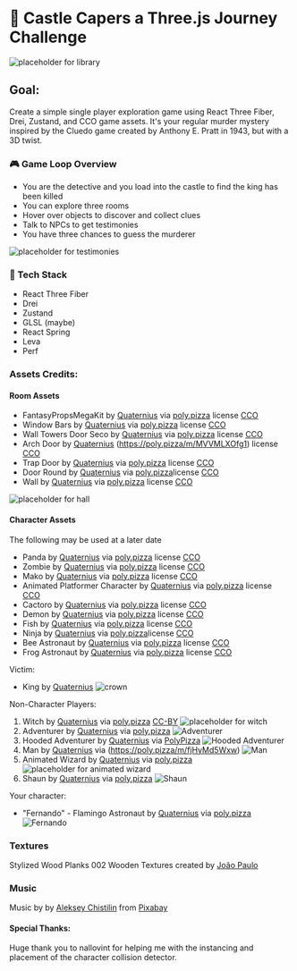 # 🏰 Castle Capers a Three.js Journey Challenge

![placeholder for library](https://github.com/TokiLoshi/castle-capers/blob/main/public/library.png)

## Goal:

Create a simple single player exploration game using React Three Fiber, Drei, Zustand, and CCO game assets. It's your regular murder mystery inspired by the Cluedo game created by Anthony E. Pratt in 1943, but with a 3D twist.

### 🎮 Game Loop Overview

- You are the detective and you load into the castle to find the king has been killed
- You can explore three rooms
- Hover over objects to discover and collect clues
- Talk to NPCs to get testimonies
- You have three chances to guess the murderer

![placeholder for testimonies](https://github.com/TokiLoshi/castle-capers/blob/main/public/testimonials.png)

### 🔧 Tech Stack

- React Three Fiber
- Drei
- Zustand
- GLSL (maybe)
- React Spring
- Leva
- Perf

### Assets Credits:

#### Room Assets

- FantasyPropsMegaKit by [Quaternius](https://poly.pizza/u/Quaternius) via [poly.pizza](https://quaternius.com/packs/fantasypropsmegakit.html) license [CCO](https://creativecommons.org/publicdomain/zero/1.0/)
- Window Bars by [Quaternius](https://poly.pizza/u/Quaternius) via [poly.pizza](https://poly.pizza/m/mvTeQA5aBn) license [CCO](https://creativecommons.org/publicdomain/zero/1.0/)
- Wall Towers Door Seco by [Quaternius](https://poly.pizza/u/Quaternius) via [poly.pizza](https://poly.pizza/u/Quaternius) license [CCO](https://creativecommons.org/publicdomain/zero/1.0/)
- Arch Door by [Quaternius](https://poly.pizza/u/Quaternius) (https://poly.pizza/m/MVVMLXOfg1) license [CCO](https://creativecommons.org/publicdomain/zero/1.0/)
- Trap Door by [Quaternius](https://poly.pizza/u/Quaternius) via [poly.pizza](https://poly.pizza/m/PALqVBff9b) license [CCO](https://creativecommons.org/publicdomain/zero/1.0/)
- Door Round by [Quaternius](https://poly.pizza/u/Quaternius) via [poly.pizza](https://poly.pizza/m/4lNptAwxpV)license [CCO](https://creativecommons.org/publicdomain/zero/1.0/)
- Wall by [Quaternius](https://poly.pizza/u/Quaternius) via [poly.pizza](https://poly.pizza/m/CkF171SeTV) license [CCO](https://creativecommons.org/publicdomain/zero/1.0/)

![placeholder for hall](https://github.com/TokiLoshi/castle-capers/blob/main/public/hall.png)

#### Character Assets

The following may be used at a later date

- Panda by [Quaternius](https://poly.pizza/u/Quaternius) via [poly.pizza](https://poly.pizza/m/q1uJ28Hs8T) license [CCO](https://creativecommons.org/publicdomain/zero/1.0/)
- Zombie by [Quaternius](https://poly.pizza/u/Quaternius) via [poly.pizza](https://poly.pizza/m/VlXjG0N8Eg) license [CCO](https://creativecommons.org/publicdomain/zero/1.0/)
- Mako by [Quaternius](https://poly.pizza/u/Quaternius) via [poly.pizza](https://poly.pizza/m/2urczqZ9Xf) license [CCO](https://creativecommons.org/publicdomain/zero/1.0/)
- Animated Platformer Character by [Quaternius](https://poly.pizza/u/Quaternius) via [poly.pizza](https://poly.pizza/m/kKtL4zvS3n) license [CCO](https://creativecommons.org/publicdomain/zero/1.0/)
- Cactoro by [Quaternius](https://poly.pizza/u/Quaternius) via [poly.pizza](https://poly.pizza/m/IGn9lhdama) license [CCO](https://creativecommons.org/publicdomain/zero/1.0/)
- Demon by [Quaternius](https://poly.pizza/u/Quaternius) via [poly.pizza](https://poly.pizza/m/LnfIziKv4o) license [CCO](https://creativecommons.org/publicdomain/zero/1.0/)
- Fish by [Quaternius](https://poly.pizza/u/Quaternius) via [poly.pizza](https://poly.pizza/m/ypEYhCImAB) license [CCO](https://creativecommons.org/publicdomain/zero/1.0/)
- Ninja by [Quaternius](https://poly.pizza/u/Quaternius) via [poly.pizza](https://poly.pizza/m/xGYmeDpfTu)license [CCO](https://creativecommons.org/publicdomain/zero/1.0/)
- Bee Astronaut by [Quaternius](https://poly.pizza/u/Quaternius) via [poly.pizza](https://poly.pizza/m/OgeSH89Nmx) license [CCO](https://creativecommons.org/publicdomain/zero/1.0/)
- Frog Astronaut by [Quaternius](https://poly.pizza/u/Quaternius) via [poly.pizza](https://poly.pizza/m/0D54W8yfrA) license [CCO](https://creativecommons.org/publicdomain/zero/1.0/)

Victim:

- King by [Quaternius](https://poly.pizza/m/I1gTjmuK2m)
  ![crown](https://github.com/TokiLoshi/castle-capers/blob/main/public/profiles/crown.png)

Non-Character Players:

1. Witch by [Quaternius](https://poly.pizza/u/Quaternius) via [poly.pizza](https://poly.pizza/m/QBEOV9ZUT8) [CC-BY](https://creativecommons.org/licenses/by/3.0/)
   ![placeholder for witch]()
2. Adventurer by [Quaternius](https://poly.pizza/u/Quaternius) via [poly.pizza](https://poly.pizza/m/5EGWBMpuXq)
   ![Adventurer](https://github.com/TokiLoshi/castle-capers/blob/main/public/profiles/adventurer.png)
3. Hooded Adventurer by [Quaternius](https://poly.pizza/u/Quaternius) via [PolyPizza](https://poly.pizza/m/5EGWBMpuXq)
   ![Hooded Adventurer](https://github.com/TokiLoshi/castle-capers/blob/main/public/profiles/shrouded.png)
4. Man by [Quaternius](https://poly.pizza/u/Quaternius) via (https://poly.pizza/m/fjHyMd5Wxw)
   ![Man](https://github.com/TokiLoshi/castle-capers/blob/main/public/profiles/man.png)
5. Animated Wizard by [Quaternius](https://poly.pizza/u/Quaternius) via [poly.pizza](https://poly.pizza/m/kttbFvCl2C)
   ![placeholder for animated wizard]()
6. Shaun by [Quaternius](https://poly.pizza/u/Quaternius) via [poly.pizza](https://poly.pizza/m/eJFT9MxzOM)
   ![Shaun](https://github.com/TokiLoshi/castle-capers/blob/main/public/profiles/shaun.png)

Your character:

- "Fernando" - Flamingo Astronaut by [Quaternius](https://poly.pizza/u/Quaternius) via [poly.pizza](https://poly.pizza/m/zbtPq4dOJL)
  ![Fernando](https://github.com/TokiLoshi/castle-capers/blob/main/public/profiles/fernando.png)

### Textures

Stylized Wood Planks 002 Wooden Textures created by [João Paulo](https://3dtextures.me/2024/07/19/stylized-wood-planks-002/)

### Music

Music by by [Aleksey Chistilin](https://pixabay.com/users/lexin_music-28841948/?utm_source=link-attribution&utm_medium=referral&utm_campaign=music&utm_content=145636) from [Pixabay](https://pixabay.com/music//?utm_source=link-attribution&utm_medium=referral&utm_campaign=music&utm_content=145636)

#### Special Thanks:

Huge thank you to nallovint for helping me with the instancing and placement of the character collision detector.
